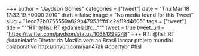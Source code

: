 
+++
author = "Jaydson Gomes"
categories = ["tweet"]
date = "Thu Mar 18 17:32:19 +0000 2010"
draft = false
image = "No media found for this Tweet"
slug = "1ecc72b0755559a829b47953fffd1c2ef19d4605"
tags = ["tweet"]
title = """RT: @fisl: RT @danieladfc..."""
tweet = true
tweet_url = "https://twitter.com/jaydson/status/10681299248"
+++
RT: @fisl: RT @danieladfc Diretor da Mozilla vem ao Brasil lancar projeto mundial colaborativo http://tinyurl.com/yan47ak #cpartybr #fisl
